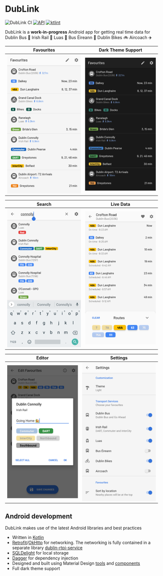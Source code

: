 # DubLink

![DubLink CI](https://github.com/conor-ob/dublink/workflows/DubLink%20CI/badge.svg)
[![API](https://img.shields.io/badge/API-26%2B-brightgreen.svg?style=flat)](https://android-arsenal.com/api?level=26)
[![ktlint](https://img.shields.io/badge/code%20style-%E2%9D%A4-FF4081.svg)](https://ktlint.github.io/)

DubLink is a **work-in-progress** Android app for getting real time data for Dublin Bus :trolleybus: Irish Rail :railway_car: Luas :tram: Bus Éireann :bus: Dublin Bikes :bike: Aircoach :airplane:

| Favourites | Dark Theme Support |
| ------ | ------ |
| ![Favourites](/assets/listing/sc_01_favourites.png) | ![Dark Theme](/assets/listing/sc_02_favourites_dark.png) |

| Search | Live Data |
| ------ | ------ |
| ![Search](/assets/listing/sc_04_search.png) | ![Live Data](/assets/listing/sc_03_real_time_info.png) |

| Editor | Settings |
| ------ | ------ |
| ![Editor](/assets/listing/sc_06_edit_favourites.png) | ![Settings](/assets/listing/sc_07_settings.png) |

## Android development

DubLink makes use of the latest Android libraries and best practices
* Written in [Kotlin](https://kotlinlang.org/)
* [Retrofit](https://square.github.io/retrofit/)/[OkHttp](https://square.github.io/okhttp/) for networking. The networking is fully contained in a separate library [dublin-rtpi-service](https://github.com/conor-ob/dublin-rtpi-service)
* [SQLDelight](https://github.com/cashapp/sqldelight) for local storage
* [Dagger](https://google.github.io/dagger/) for dependency injection
* Designed and built using Material Design [tools](https://material.io/tools/) and [components](https://material.io/develop/android/)
* Full dark theme support
